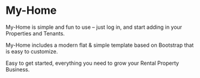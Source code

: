 My-Home
=====================

My-Home is simple and fun to use – just log in, and start adding in your Properties and Tenants.
 
My-Home includes a modern flat & simple template based on Bootstrap that is easy to customize.

Easy to get started, everything you need to grow your Rental Property Business. 